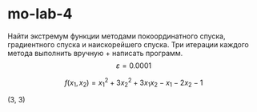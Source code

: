 # mo-lab-4

Найти экстремум функции методами покоординатного спуска, градиентного спуска и наискорейшего спуска.
Три итерации каждого метода выполнить вручную + написать программ.
$$ \varepsilon = 0.0001 $$

$$
f(x_1,x_2) = x^{2}_{1} + 3x_2^2 + 3x_1x_2 - x_1 - 2x_2 - 1
$$

(3, 3)
